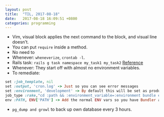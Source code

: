 ```yaml
---
layout: post
title:  "TIL, 2017-08-18"
date:   2017-08-18 16:09:51 +0800
categories: programming
---
```


- Vim, visual block applies the next command to the block, and visual line doesn't.
- You can put `require` inside a method.
- No need to
- Whenever: `wheneverize`, `crontab -l`.
- Rails task: `rails g task namespace my_task1 my_task2` [Reference](https://railsguides.net/how-to-generate-rake-task/)
- Whenever: They start off with almost no environment variables.
- To remediate:

``` ruby
set :job_template, nil
set :output, 'cron.log' -> Just so you can see error messages
set :environment, 'development' -> By default this will be set as production
job_type :rake,"cd :path && :environment_variable=:environment bundle exec rake :task --silent :output" ->
env :PATH, ENV['PATH'] -> Add the normal ENV vars so you have Bundler accessible.
```

- `pg_dump and growl` to back up own database every 3 hours.

